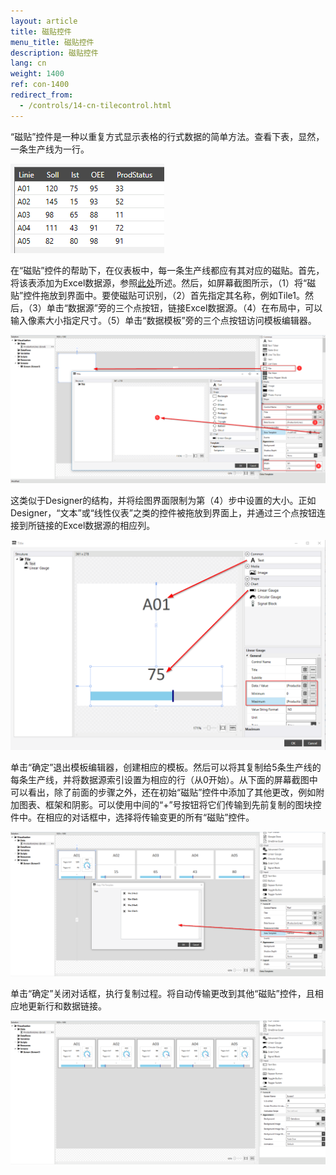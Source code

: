 ```yaml
---
layout: article
title: 磁贴控件
menu_title: 磁贴控件
description: 磁贴控件
lang: cn
weight: 1400
ref: con-1400
redirect_from:
  - /controls/14-cn-tilecontrol.html
---
```


“磁贴”控件是一种以重复方式显示表格的行式数据的简单方法。查看下表，显然，一条生产线为一行。

![table production line](/assets/images/Controls/Tile/table.png)

在“磁贴”控件的帮助下，在仪表板中，每一条生产线都应有其对应的磁贴。首先，将该表添加为Excel数据源，参照[此处](/data_sources/13-cn-excel.html)所述。然后，如屏幕截图所示，（1）将“磁贴”控件拖放到界面中。要使磁贴可识别，（2）首先指定其名称，例如Tile1。然后，（3）单击“数据源”旁的三个点按钮，链接Excel数据源。（4）在布局中，可以输入像素大小指定尺寸。（5）单击“数据模板”旁的三个点按钮访问模板编辑器。

![tile image1](/assets/images/Controls/Tile/tile1.png)

这类似于Designer的结构，并将绘图界面限制为第（4）步中设置的大小。正如Designer，“文本”或“线性仪表”之类的控件被拖放到界面上，并通过三个点按钮连接到所链接的Excel数据源的相应列。

![tile image2](/assets/images/Controls/Tile/tile2.png)

单击“确定”退出模板编辑器，创建相应的模板。然后可以将其复制给5条生产线的每条生产线，并将数据源索引设置为相应的行（从0开始）。从下面的屏幕截图中可以看出，除了前面的步骤之外，还在初始“磁贴”控件中添加了其他更改，例如附加图表、框架和阴影。可以使用中间的“+”号按钮将它们传输到先前复制的图块控件中。在相应的对话框中，选择将传输变更的所有“磁贴”控件。

![tile image3](/assets/images/Controls/Tile/tile3.png)

单击“确定”关闭对话框，执行复制过程。将自动传输更改到其他“磁贴”控件，且相应地更新行和数据链接。

![tile image4](/assets/images/Controls/Tile/tile4.png)
